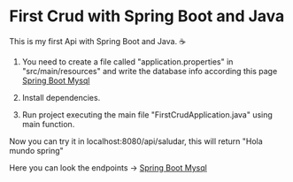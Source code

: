 # First Crud with Spring Boot and Java

This is my first Api with Spring Boot and Java. ☕

1. You need to create a file called "application.properties" in "src/main/resources" and write the database info according this page <a href="https://spring.io/guides/gs/accessing-data-mysql/" target="_blank">Spring Boot Mysql</a>

<!-- [Spring boot mysql](https://spring.io/guides/gs/accessing-data-mysql/) -->

2. Install dependencies.

3. Run project executing the main file "FirstCrudApplication.java" using main function.

Now you can try it in localhost:8080/api/saludar, this will return "Hola mundo spring"

Here you can look the endpoints -> <a href="https://documenter.getpostman.com/view/17451415/2s84DrR2GX" target="_blank">Spring Boot Mysql</a>
